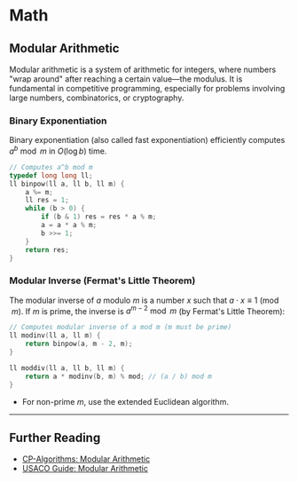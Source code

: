 # Math

## Modular Arithmetic

Modular arithmetic is a system of arithmetic for integers, where numbers "wrap around" after reaching a certain value—the modulus. It is fundamental in competitive programming, especially for problems involving large numbers, combinatorics, or cryptography.

### Binary Exponentiation

Binary exponentiation (also called fast exponentiation) efficiently computes $a^b \bmod m$ in $O(\log b)$ time.

```cpp
// Computes a^b mod m
typedef long long ll;
ll binpow(ll a, ll b, ll m) {
    a %= m;
    ll res = 1;
    while (b > 0) {
        if (b & 1) res = res * a % m;
        a = a * a % m;
        b >>= 1;
    }
    return res;
}
```

### Modular Inverse (Fermat's Little Theorem)

The modular inverse of $a$ modulo $m$ is a number $x$ such that $a \cdot x \equiv 1 \pmod{m}$. If $m$ is prime, the inverse is $a^{m-2} \bmod m$ (by Fermat's Little Theorem):

```cpp
// Computes modular inverse of a mod m (m must be prime)
ll modinv(ll a, ll m) {
    return binpow(a, m - 2, m);
}

ll moddiv(ll a, ll b, ll m) {
    return a * modinv(b, m) % mod; // (a / b) mod m
}
```

- For non-prime $m$, use the extended Euclidean algorithm.

---

## Further Reading
- [CP-Algorithms: Modular Arithmetic](https://cp-algorithms.com/algebra/module-inverse.html)
- [USACO Guide: Modular Arithmetic](https://usaco.guide/plat/modular?lang=cpp)

